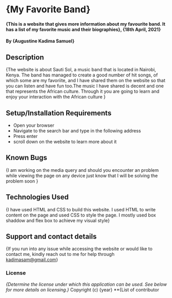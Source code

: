 # {My Favorite Band}
#### {This is a website that gives more information about my favourite band. It has a list of my favorite music and their biographies}, {18th April, 2021}
#### By **{Augustine Kadima Samuel}**
## Description
{The website is about Sauti Sol, a music band that is located in Nairobi, Kenya. The band has managed to create a good number of hit songs, of which some are my favoriite, and I have shared them on the website so that you can listen and have fun too.The music I have shared is decent and one that represents the African culture. Through it you are going to learn and enjoy your interaction with the African culture }
## Setup/Installation Requirements
* Open your browser
* Navigate to the search bar and type in the following address
* Press enter
* scroll down on the website to learn more about it


## Known Bugs
{I am working on the media query and should you encounter an problem while viewing the page on any device just know that I will be solving the problem soon }
## Technologies Used
{I have used HTML and CSS to build this website. I used HTML to write content on the page and used CSS to style the page. I mostly used box shaddow and flex box to achieve my visual style}
## Support and contact details
{If you run into any issue while accessing the website or would like to contact me, kindly reach out to me for help through kadimasam@gmail.com}
### License
*{Determine the license under which this application can be used.  See below for more details on licensing.}*
Copyright (c) {year} **{List of contributor